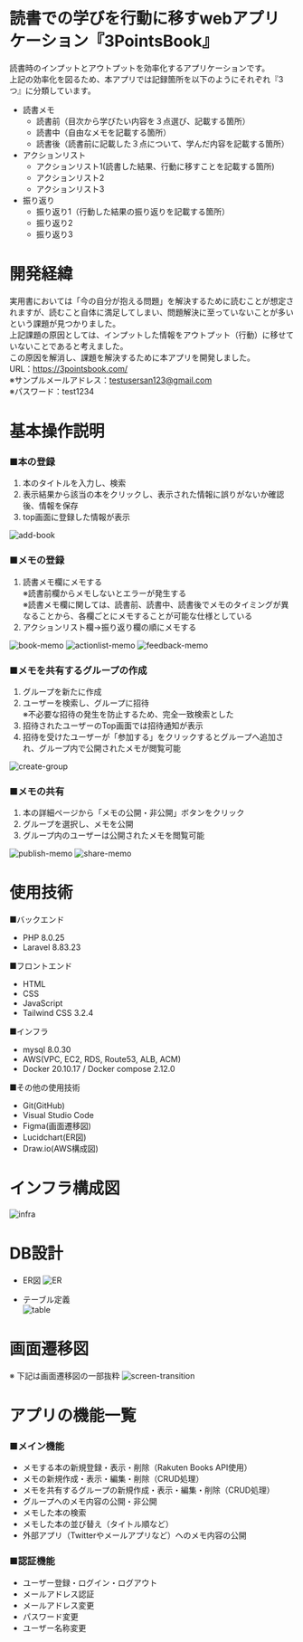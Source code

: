 # 読書での学びを行動に移すwebアプリケーション『3PointsBook』

読書時のインプットとアウトプットを効率化するアプリケーションです。  
上記の効率化を図るため、本アプリでは記録箇所を以下のようにそれぞれ『3つ』に分類しています。  
- 読書メモ
    - 読書前（目次から学びたい内容を３点選び、記載する箇所）
    - 読書中（自由なメモを記載する箇所）
    - 読書後（読書前に記載した３点について、学んだ内容を記載する箇所）
- アクションリスト
    - アクションリスト1(読書した結果、行動に移すことを記載する箇所)
    - アクションリスト2
    - アクションリスト3
- 振り返り
    - 振り返り1（行動した結果の振り返りを記載する箇所）
    - 振り返り2
    - 振り返り3  

# 開発経緯

実用書においては「今の自分が抱える問題」を解決するために読むことが想定されますが、読むこと自体に満足してしまい、問題解決に至っていないことが多いという課題が見つかりました。  
上記課題の原因としては、インプットした情報をアウトプット（行動）に移せていないことであると考えました。  
この原因を解消し、課題を解決するために本アプリを開発しました。  
URL：https://3pointsbook.com/  
※サンプルメールアドレス：testusersan123@gmail.com  
※パスワード：test1234  

# 基本操作説明  
### ■本の登録  
1. 本のタイトルを入力し、検索
2. 表示結果から該当の本をクリックし、表示された情報に誤りがないか確認後、情報を保存
3. top画面に登録した情報が表示
  
![add-book](https://raw.github.com/wiki/masa0307/3pointsbook/images/add-book.gif)

### ■メモの登録  
1. 読書メモ欄にメモする  
※読書前欄からメモしないとエラーが発生する  
※読書メモ欄に関しては、読書前、読書中、読書後でメモのタイミングが異なることから、各欄ごとにメモすることが可能な仕様としている  
2. アクションリスト欄→振り返り欄の順にメモする
  
![book-memo](https://raw.github.com/wiki/masa0307/3pointsbook/images/book-memo.gif)
![actionlist-memo](https://raw.github.com/wiki/masa0307/3pointsbook/images/actionlist-memo.gif)
![feedback-memo](https://raw.github.com/wiki/masa0307/3pointsbook/images/feedback-memo.gif)

### ■メモを共有するグループの作成
1. グループを新たに作成
2. ユーザーを検索し、グループに招待  
※不必要な招待の発生を防止するため、完全一致検索とした  
3. 招待されたユーザーのTop画面では招待通知が表示
4. 招待を受けたユーザーが「参加する」をクリックするとグループへ追加され、グループ内で公開されたメモが閲覧可能

![create-group](https://raw.github.com/wiki/masa0307/3pointsbook/images/create-group.gif)

### ■メモの共有
1. 本の詳細ページから「メモの公開・非公開」ボタンをクリック
2. グループを選択し、メモを公開   
3. グループ内のユーザーは公開されたメモを閲覧可能  

![publish-memo](https://raw.github.com/wiki/masa0307/3pointsbook/images/publish-memo.gif)
![share-memo](https://raw.github.com/wiki/masa0307/3pointsbook/images/share-memo.gif)
 
# 使用技術
■バックエンド
- PHP 8.0.25  
- Laravel 8.83.23  

■フロントエンド
- HTML  
- CSS  
- JavaScript   
- Tailwind CSS 3.2.4

■インフラ
- mysql 8.0.30
- AWS(VPC, EC2, RDS, Route53, ALB, ACM)
- Docker 20.10.17 / Docker compose 2.12.0

■その他の使用技術
- Git(GitHub) 
- Visual Studio Code 
- Figma(画面遷移図)
- Lucidchart(ER図) 
- Draw.io(AWS構成図)

# インフラ構成図

![infra](https://raw.github.com/wiki/masa0307/3pointsbook/images/infra.png)

# DB設計
- ER図
![ER](https://raw.github.com/wiki/masa0307/3pointsbook/images/ER.png)

- テーブル定義  
![table](https://raw.github.com/wiki/masa0307/3pointsbook/images/table.png)

# 画面遷移図
※ 下記は画面遷移図の一部抜粋
![screen-transition](https://raw.github.com/wiki/masa0307/3pointsbook/images/screen-transition.png)

# アプリの機能一覧
### ■メイン機能
- メモする本の新規登録・表示・削除（Rakuten Books API使用）
- メモの新規作成・表示・編集・削除（CRUD処理）
- メモを共有するグループの新規作成・表示・編集・削除（CRUD処理）
- グループへのメモ内容の公開・非公開
- メモした本の検索
- メモした本の並び替え（タイトル順など）
- 外部アプリ（Twitterやメールアプリなど）へのメモ内容の公開

### ■認証機能
- ユーザー登録・ログイン・ログアウト
- メールアドレス認証
- メールアドレス変更
- パスワード変更
- ユーザー名称変更
